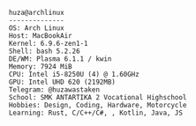                         
                        huza@archlinux 
                        -------------- 
                        OS: Arch Linux 
                        Host: MacBookAir
                        Kernel: 6.9.6-zen1-1 
                        Shell: bash 5.2.26 
                        DE/WM: Plasma 6.1.1 / kwin
                        Memory: 7924 MiB
                        CPU: Intel i5-8250U (4) @ 1.60GHz 
                        GPU: Intel UHD 620 (2192MB)
                        Telegram: @huzawastaken
                        School: SMK ANTARTIKA 2 Vocational Highschool
                        Hobbies: Design, Coding, Hardware, Motorcycle
                        Learning: Rust, C/C++/C#, , Kotlin, Java, JS






<!---
khuzaa/khuzaa is a ✨ special ✨ repository because its `README.md` (this file) appears on your GitHub profile.
You can click the Preview link to take a look at your changes.
--->
